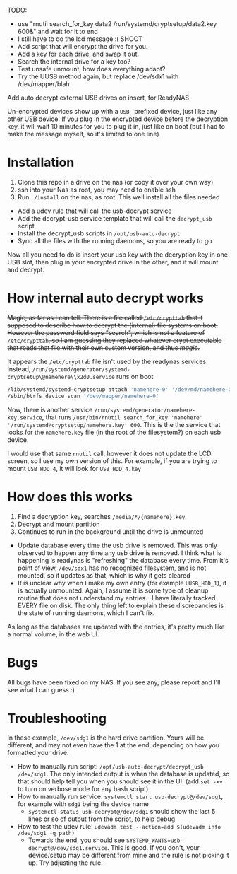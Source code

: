 TODO:

- use "rnutil search_for_key data2 /run/systemd/cryptsetup/data2.key 600&" and wait for it to end
- I still have to do the lcd message :( SHOOT
- Add script that will encrypt the drive for you.
- Add a key for each drive, and swap it out.
- Search the internal drive for a key too?
- Test unsafe unmount, how does everything adapt?
- Try the UUSB method again, but replace /dev/sdx1 with /dev/mapper/blah

Add auto decrypt external USB drives on insert, for ReadyNAS

Un-encrypted devices show up with a `USB_` prefixed device, just like any other USB device. If you plug in the encrypted device before the decryption key, it will wait 10 minutes for you to plug it in, just like on boot (but I had to make the message myself, so it's limited to one line)

# Installation

1. Clone this repo in a drive on the nas (or copy it over your own way)
1. ssh into your Nas as root, you may need to enable ssh
1. Run `./install` on the nas, as root. This well install all the files needed
  - Add a udev rule that will call the usb-decrypt service
  - Add the decrypt-usb service template that will call the `decrypt_usb` script
  - Install the decrypt_usb scripts in `/opt/usb-auto-decrypt`
  - Sync all the files with the running daemons, so you are ready to go

Now all you need to do is insert your usb key with the decryption key in one USB slot, then plug in your encrypted drive in the other, and it will mount and decrypt.

# How internal auto decrypt works

~~Magic, as far as I can tell. There is a file called `/etc/crypttab` that it supposed to describe how to decrypt the (internal) file systems on boot. However the password field says "search", which is not a feature of `/etc/crypttab`, so I am guessing they replaced whatever crypt executable that reads that file with their own custom version, and thus _magic_.~~

It appears the `/etc/crypttab` file isn't used by the readynas services. Instead, `/run/systemd/generator/systemd-cryptsetup\@namehere\\x2d0.service` runs on boot

```bash
/lib/systemd/systemd-cryptsetup attach 'namehere-0' '/dev/md/namehere-0' '/run/systemd/cryptsetup/namehere.key' ''
/sbin/btrfs device scan '/dev/mapper/namehere-0'
```

Now, there is another service `/run/systemd/generator/namehere-key.service`, that runs `/usr/bin/rnutil search_for_key 'namehere' '/run/systemd/cryptsetup/namehere.key' 600`. This is the the service that looks for the `namehere.key` file (in the root of the filesystem?) on each usb device.

I would use that same `rnutil` call, however it does not update the LCD screen, so I use my own version of this. For example, if you are trying to mount `USB_HDD_4`, it will look for `USB_HDD_4.key`

# How does this works

1. Find a decryption key, searches `/media/*/{namehere}.key`.
2. Decrypt and mount partition
3. Continues to run in the background until the drive is unmounted
  - Update database every time the usb drive is removed. This was only observed to happen any time any usb drive is removed. I think what is happening is readynas is "refreshing" the database every time. From it's point of view, `/dev/sdx1` has no recognized filesystem, and is not mounted, so it updates as that, which is why it gets cleared
  - It is unclear why when I make my own entry (for example `UUSB_HDD_1`), it is actually unmounted. Again, I assume it is some type of cleanup routine that does not understand my entries.
  -I have literally tracked EVERY file on disk. The only thing left to explain these discrepancies is the state of running daemons, which I can't fix.

As long as the databases are updated with the entries, it's pretty much like a normal volume, in the web UI.

# Bugs

All bugs have been fixed on my NAS. If you see any, please report and I'll see what I can guess :)

# Troubleshooting

In these example, `/dev/sdg1` is the hard drive partition. Yours will be different, and may not even have the 1 at the end, depending on how you formatted your drive.

* How to manually run script: `/opt/usb-auto-decrypt/decrypt_usb /dev/sdg1`. The only intended output is when the database is updated, so that should help tell you when you should see it in the UI. (add `set -xv` to turn on verbose mode for any bash script)
* How to manually run service: `systemctl start usb-decrypt@/dev/sdg1`, for example with `sdg1` being the device name
  * `systemctl status usb-decrypt@/dev/sdg1` should show the last 5 lines or so of output from the script, to help debug
* How to test the udev rule: `udevadm test --action=add $(udevadm info /dev/sdg1 -q path)`
  * Towards the end, you should see `SYSTEMD_WANTS=usb-decrypt@/dev/sdg1.service`. This is good. If you don't, your device/setup may be different from mine and the rule is not picking it up. Try adjusting the rule.
